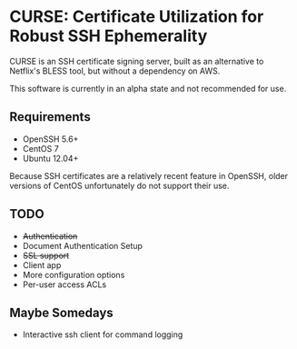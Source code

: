 # CURSE: Certificate Utilization for Robust SSH Ephemerality

CURSE is an SSH certificate signing server, built as an alternative to Netflix's BLESS tool, but without a dependency on AWS.

This software is currently in an alpha state and not recommended for use.

Requirements
------------
* OpenSSH 5.6+  
* CentOS 7
* Ubuntu 12.04+

Because SSH certificates are a relatively recent feature in OpenSSH, older versions of CentOS unfortunately do not support their use.

TODO
----
* ~~Authentication~~
* Document Authentication Setup
* ~~SSL support~~
* Client app
* More configuration options
* Per-user access ACLs

Maybe Somedays
--------------
* Interactive ssh client for command logging
